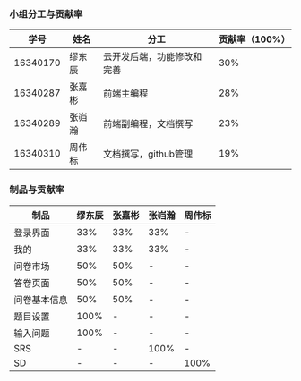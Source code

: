 ### 小组分工与贡献率
学号 | 姓名 | 分工 | 贡献率（100%） |
---|---|---|---|
16340170 | 缪东辰 | 云开发后端，功能修改和完善 | 30% |
16340287 | 张嘉彬 | 前端主编程 | 28% |
16340289 | 张岿瀚 | 前端副编程，文档撰写 | 23% |
16340310 | 周伟标 | 文档撰写，github管理 | 19% |
### 制品与贡献率
制品 | 缪东辰 | 张嘉彬 | 张岿瀚 | 周伟标 |
---|---|---|---|---|
登录界面 | 33% | 33% | 33% | - |
我的 | 33% | 33% | 33% | - |
问卷市场 | 50% | 50% | - | - |
答卷页面 | 50% | 50% | - | - |
问卷基本信息 | 50% | 50% | - | - |
题目设置 | 100% | - | - | - |
输入问题 | 100% | - | - | - |
SRS | - | - | 100% | - |
SD | - | - | - | 100% |